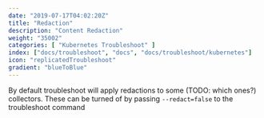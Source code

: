 ```yaml
---
date: "2019-07-17T04:02:20Z"
title: "Redaction"
description: "Content Redaction"
weight: "35002"
categories: [ "Kubernetes Troubleshoot" ]
index: ["docs/troubleshoot", "docs", "docs/troubleshoot/kubernetes"]
icon: "replicatedTroubleshoot"
gradient: "blueToBlue"
---
```


By default troubleshoot will apply redactions to some (TODO: which ones?) collectors.  These can be turned of by passing `--redact=false` to the troubleshoot command
